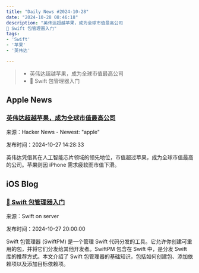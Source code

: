 ```yaml
---
title: "Daily News #2024-10-28"
date: "2024-10-28 08:46:18"
description: "英伟达超越苹果，成为全球市值最高公司
🎉 Swift 包管理器入门"
tags: 
- 'Swift'
- '苹果'
- '英伟达'

---
```


> - 英伟达超越苹果，成为全球市值最高公司
> - 🎉 Swift 包管理器入门

## Apple News

### [英伟达超越苹果，成为全球市值最高公司](https://www.nbcnews.com/business/business-news/nvidia-overtakes-apple-worlds-valuable-company-rcna177431)

来源：Hacker News - Newest: "apple"

发布时间：2024-10-27 14:28:33

英伟达凭借其在人工智能芯片领域的领先地位，市值超过苹果，成为全球市值最高的公司。苹果则因 iPhone 需求疲软而市值下滑。

## iOS Blog

### [🎉 Swift 包管理器入门](https://swiftonserver.com/getting-started-with-swift-package-manager/)

来源：Swift on server

发布时间：2024-10-27 20:00:00

Swift 包管理器 (SwiftPM) 是一个管理 Swift 代码分发的工具。它允许你创建可重用的包，并将它们分发给其他开发者。SwiftPM 包含在 Swift 中，是分发 Swift 库的推荐方式。本文介绍了 Swift 包管理器的基础知识，包括如何创建包、添加依赖项以及添加目标依赖项。
